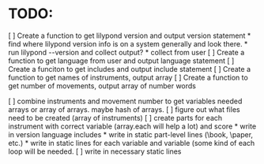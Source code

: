 # TODO:
[ ] Create a function to get lilypond version and output version statement
    * find where lilypond version info is on a system generally and look there.
    * run lilypond --version and collect output?
    * collect from user
[ ] Create a function to get language from user and output language statement
[ ] Create a funciton to get includes and output include statement 
[ ] Create a function to get names of instruments, output array
[ ] Create a function to get number of movements, output array of number words

[ ] combine instruments and movement number to get variables needed arrays or
  array of arrays. maybe hash of arrays.
[ ] figure out what files need to be created (array of instruments)
[ ] create parts for each instrument with correct variable (array.each will help
  a lot) and score
    * write in version language includes
    * write in static part-level lines (\book, \paper, etc.)
    * write in static lines for each variable and variable (some kind of each
    loop will be needed.
[ ] write in necessary static lines
  
